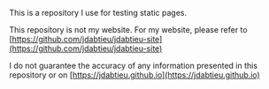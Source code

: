 This is a repository I use for testing static pages.

This repository is not my website. For my website, please refer to [https://github.com/jdabtieu/jdabtieu-site](https://github.com/jdabtieu/jdabtieu-site)

I do not guarantee the accuracy of any information presented in this repository or on [https://jdabtieu.github.io](https://jdabtieu.github.io)
